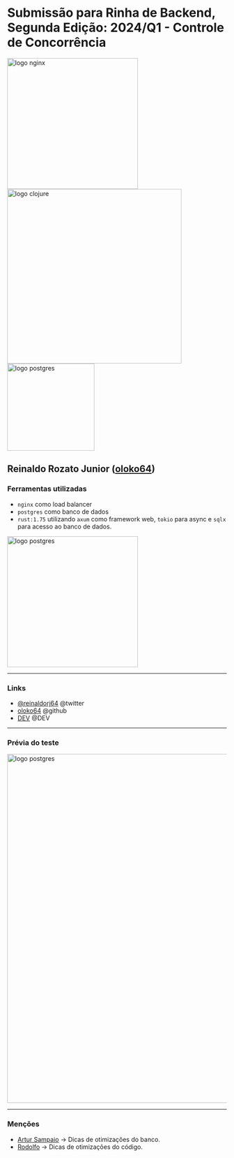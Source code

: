 # Submissão para Rinha de Backend, Segunda Edição: 2024/Q1 - Controle de Concorrência


<img src="https://upload.wikimedia.org/wikipedia/commons/c/c5/Nginx_logo.svg" alt="logo nginx" width="300" height="auto">
<br />
<img src="https://external-content.duckduckgo.com/iu/?u=https%3A%2F%2Fwww.rust-lang.org%2Fstatic%2Fimages%2Frust-social-wide.jpg" alt="logo clojure" width="400" height="auto">
<img src="https://upload.wikimedia.org/wikipedia/commons/2/29/Postgresql_elephant.svg" alt="logo postgres" width="200" height="auto">

## Reinaldo Rozato Junior ([oloko64](https://github.com/oloko64))

### Ferramentas utilizadas

- `nginx` como load balancer
- `postgres` como banco de dados
- `rust:1.75` utilizando `axum` como framework web, `tokio` para async e `sqlx` para acesso ao banco de dados.

<img src="https://i.imgur.com/jRmxGAD.gif" alt="logo postgres" width="300" height="auto">

---

### Links

- [@reinaldorj64](https://twitter.com/reinaldorj64) @twitter
- [oloko64](https://github.com/oloko64) @github
- [DEV](https://www.oloko64.dev) @DEV

---

### Prévia do teste

<img src="https://i.imgur.com/ysXdXlJ.png" alt="logo postgres" width="800" height="auto">

---

### Menções

- [Artur Sampaio](https://github.com/arturvrsampaio) -> Dicas de otimizações do banco.
- [Rodolfo](https://github.com/RodolphoVSantoro) -> Dicas de otimizações do código.